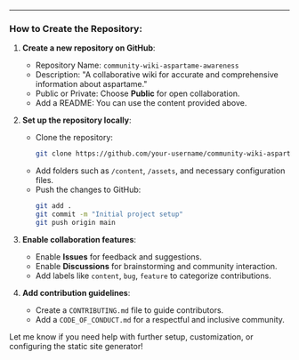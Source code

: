 
---

### How to Create the Repository:

1. **Create a new repository on GitHub**:
   - Repository Name: `community-wiki-aspartame-awareness`
   - Description: "A collaborative wiki for accurate and comprehensive information about aspartame."
   - Public or Private: Choose **Public** for open collaboration.
   - Add a README: You can use the content provided above.

2. **Set up the repository locally**:
   - Clone the repository:
     ```bash
     git clone https://github.com/your-username/community-wiki-aspartame-awareness.git
     ```
   - Add folders such as `/content`, `/assets`, and necessary configuration files.
   - Push the changes to GitHub:
     ```bash
     git add .
     git commit -m "Initial project setup"
     git push origin main
     ```

3. **Enable collaboration features**:
   - Enable **Issues** for feedback and suggestions.
   - Enable **Discussions** for brainstorming and community interaction.
   - Add labels like `content`, `bug`, `feature` to categorize contributions.

4. **Add contribution guidelines**:
   - Create a `CONTRIBUTING.md` file to guide contributors.
   - Add a `CODE_OF_CONDUCT.md` for a respectful and inclusive community.

Let me know if you need help with further setup, customization, or configuring the static site generator!
